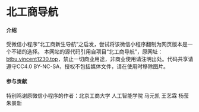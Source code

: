 # 北工商导航

#### 介绍
受微信小程序“北工商新生导航”之启发，尝试将该微信小程序翻制为网页版本是一个不错的选择。
本网站的源代码引用自项目“北工商导航”，原网址：[btbu.vincent1230.top](//btbu.vincent1230.top)，禁止一切商业用途，非商业使用请注明出处。代码共享请遵守CC4.0 BY-NC-SA，授权不包括媒体文件，请在使用时移除图片。

#### 参与贡献
特别鸣谢原微信小程序的作者：北京工商大学 人工智能学院 马元凯 王艺霖 杨莹 朱景新

